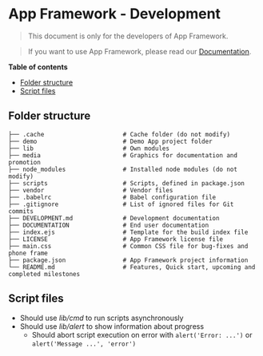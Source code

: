 # App Framework - Development

> This document is only for the developers of App Framework.

> If you want to use App Framework, please read our [Documentation](DOCUMENTATION.md).

**Table of contents**

- [Folder structure](#folder-structure)
- [Script files](#script-files)

## Folder structure

```
├── .cache                      # Cache folder (do not modify)
├── demo                        # Demo App project folder
├── lib                         # Own modules
├── media                       # Graphics for documentation and promotion
├── node_modules                # Installed node modules (do not modify)
├── scripts                     # Scripts, defined in package.json
├── vendor                      # Vendor files
├── .babelrc                    # Babel configuration file
├── .gitignore                  # List of ignored files for Git commits
├── DEVELOPMENT.md              # Development documentation
├── DOCUMENTATION               # End user documentation
├── index.ejs                   # Template for the build index file
├── LICENSE                     # App Framework license file
├── main.css                    # Common CSS file for bug-fixes and phone frame
├── package.json                # App Framework project information
└── README.md                   # Features, Quick start, upcoming and completed milestones
```

## Script files

- Should use *lib/cmd* to run scripts asynchronously
- Should use *lib/alert* to show information about progress
  - Should abort script execution on error with `alert('Error: ...')` or `alert('Message ...', 'error')`

